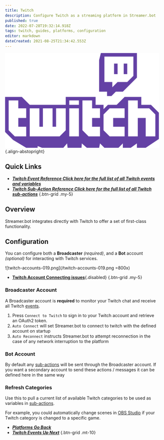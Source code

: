 ```yaml
---
title: Twitch
description: Configure Twitch as a streaming platform in Streamer.bot
published: true
date: 2022-07-28T19:32:14.918Z
tags: twitch, guides, platforms, configuration
editor: markdown
dateCreated: 2021-08-25T21:34:42.553Z
---
```


![twitch-logo.png](/logos/twitch-logo.png) {.align-abstopright}

## Quick Links
- [<i class="mdi mdi-creation text--twitch"></i> ***Twitch Event Reference ***Click here for the full list of all Twitch events and variables******](/en/Platforms/Twitch/Events)
- [<i class="mdi mdi-lightning-bolt-outline text--twitch"></i> ***Twitch Sub-Action Reference ***Click here for the full list of all Twitch sub-actions******](/en/Sub-Actions/Twitch)
{.btn-grid .my-5}

## Overview
Streamer.bot integrates directly with Twitch to offer a set of first-class functionality.

## Configuration
You can configure both a **Broadcaster** *(required)*, and a **Bot** account *(optional)* for interacting with Twitch services.

!\[twitch-accounts-019.png\](/twitch-accounts-019.png =800x)

- [<i class="mdi mdi-transit-connection-variant text--twitch"></i> **Twitch Account Connecting issues**](/en/Sub-Actions/Twitch/Accounts ""){.disabled}
{.btn-grid .my-5}

### Broadcaster Account
A Broadcaster account is **required** to monitor your Twitch chat and receive all Twitch [events](/en/Platforms/Twitch/Events).

1. Press `Connect to Twitch` to sign in to your Twitch account and retrieve an OAuth2 token.
2. `Auto Connect` will set Streamer.bot to connect to twitch with the defined account on startup
3. `Auto Reconnect` instructs Streamer.bot to attempt reconnection in the case of any network interruption to the platform


### Bot Account
By default any [sub-actions](/Sub-Actions#main) will be sent through the Broadcaster account. If you want a secondary account to send these actions / messages it can be defined here in the same way


### Refresh Categories
Use this to pull a current list of available Twitch categories to be used as variables in [sub-actions](/Sub-Actions).

For example, you could automatically change scenes in [OBS Studio](/en/Broadcasters/OBS) if your Twitch category is changed to a specific game.


- [<i class="mdi mdi-chevron-left"></i>***Platforms ***Go Back******](/en/Platforms)
- [<i class="mdi mdi-twitch text--twitch"></i>***Twitch Events ***Up Next******](/en/Platforms/Twitch/Events)
{.btn-grid .mt-10}
  